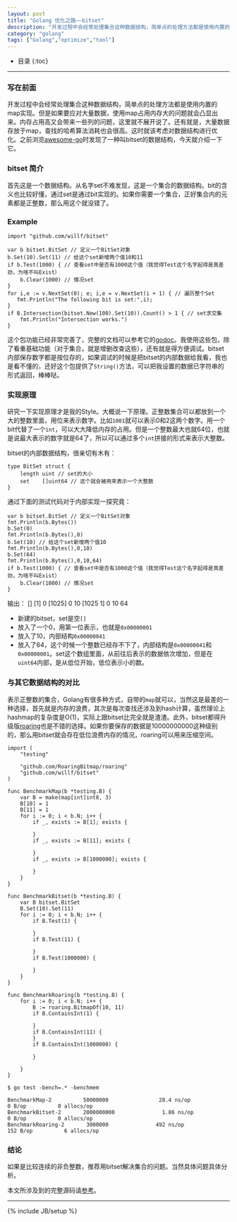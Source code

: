 ```yaml
---
layout: post
title: "Golang 优化之路——bitset"
description: "开发过程中会经常处理集合这种数据结构，简单点的处理方法都是使用内置的map实现。今天讲一种优化方式——bitset。"
category: "golang"
tags: ["Golang","optimize","tool"]
---
```


* 目录
{:toc}

---

### 写在前面

开发过程中会经常处理集合这种数据结构，简单点的处理方法都是使用内置的map实现。但是如果要应对大量数据，使用map占用内存大的问题就会凸显出来。内存占用高又会带来一些列的问题，这里就不展开说了。还有就是，大量数据存放于map，查找的哈希算法消耗也会很高。这时就该考虑对数据结构进行优化。之前浏览[awesome-go](http://awesome-go.com/)时发现了一种叫bitset的数据结构，今天就介绍一下它。

### bitset 简介

首先这是一个数据结构。从名字set不难发现，这是一个集合的数据结构。bit的含义也比较好懂，通过set是通过bit实现的。如果你需要一个集合，正好集合内的元素都是正整数，那么用这个就没错了。

### Example

	import "github.com/willf/bitset"
	
	var b bitset.BitSet // 定义一个BitSet对象
	b.Set(10).Set(11) // 给这个set新增两个值10和11
	if b.Test(1000) { // 查看set中是否有1000这个值（我觉得Test这个名字起得是真差劲，为啥不叫Exist）
		b.Clear(1000) // 情况set
	}
	for i,e := v.NextSet(0); e; i,e = v.NextSet(i + 1) { // 遍历整个Set
	   fmt.Println("The following bit is set:",i);
	}
	if B.Intersection(bitset.New(100).Set(10)).Count() > 1 { // set求交集
		fmt.Println("Intersection works.")
	}
	
这个包功能已经非常完善了，完整的文档可以参考它的[godoc](https://godoc.org/github.com/willf/bitset)。我使用这些包，除了看重基础功能（对于集合，就是增删改查这些），还有就是得方便调试。bitset内部保存数字都是按位存的，如果调试的时候是把bitset的内部数据给我看，我也是看不懂的，还好这个包提供了`String()`方法，可以把我设置的数据已字符串的形式返回，棒棒哒。

### 实现原理

研究一下实现原理才是我的Style。大概说一下原理。正整数集合可以都放到一个大的整数里面，用位来表示数字。比如`1001`就可以表示0和2这两个数字。用一个bit代替了一个`int`，可以大大降低内存的占用。但是一个整数最大也就64位，也就是说最大表示的数字就是64了，所以可以通过多个`int`拼接的形式来表示大整数。

bitset的内部数据结构，很亲切有木有：

	type BitSet struct {
		length uint // set的大小
		set    []uint64 // 这个就会被用来表示一个大整数
	}
	
通过下面的测试代码对于内部实现一探究竟：

	var b bitset.BitSet // 定义一个BitSet对象
	fmt.Println(b.Bytes())
    b.Set(0)
    fmt.Println(b.Bytes(),0)
	b.Set(10) // 给这个set新增两个值10
    fmt.Println(b.Bytes(),0,10)
    b.Set(64)
	fmt.Println(b.Bytes(),0,10,64)
	if b.Test(1000) { // 查看set中是否有1000这个值（我觉得Test这个名字起得是真差劲，为啥不叫Exist）
		b.Clear(1000) // 情况set
	}
	
输出：
	[]
	[1] 0
	[1025] 0 10
	[1025 1] 0 10 64
	
+ 新建的bitset，set是空`[]`
+ 放入了一个0，用第一位表示，也就是`0x00000001`
+ 放入了10，内部结构`0x00000041`
+ 放入了64，这个时候一个整数已经存不下了，内部结构是`0x00000041`和`0x00000001`。set这个数组里面，从前往后表示的数据依次增加，但是在`uint64`内部，是从低位开始，低位表示小的数。

### 与其它数据结构的对比

表示正整数的集合，Golang有很多种方式，自带的`map`就可以，当然这是最差的一种选择，首先就是内存的浪费，其次是每次查找还涉及到hash计算，虽然理论上hashmap的复杂度是O(1)，实际上跟bitset比完全就是渣渣。此外，bitset都得升级版[roaring](github.com/RoaringBitmap/roaring)也是不错的选择。如果你要保存的数据是10000000000这种级别的，那么用bitset就会存在低位浪费内存的情况，roaring可以用来压缩空间。

	import (
		"testing"

		"github.com/RoaringBitmap/roaring"
		"github.com/willf/bitset"
	)

	func BenchmarkMap(b *testing.B) {
		var B = make(map[int]int8, 3)
		B[10] = 1
		B[11] = 1
		for i := 0; i < b.N; i++ {
			if _, exists := B[1]; exists {

			}
			if _, exists := B[11]; exists {

			}
			if _, exists := B[1000000]; exists {

			}
		}
	}

	func BenchmarkBitset(b *testing.B) {
		var B bitset.BitSet
		B.Set(10).Set(11)
		for i := 0; i < b.N; i++ {
			if B.Test(1) {

			}
			if B.Test(11) {

			}
			if B.Test(1000000) {

			}
		}
	}

	func BenchmarkRoaring(b *testing.B) {
		for i := 0; i < b.N; i++ {
			B := roaring.BitmapOf(10, 11)
			if B.ContainsInt(1) {

			}
			if B.ContainsInt(11) {
			}
			if B.ContainsInt(1000000) {

			}

		}
	}
	
	$ go test -bench=.* -benchmem 
	
	BenchmarkMap-2          50000000                28.4 ns/op             0 B/op          0 allocs/op
	BenchmarkBitset-2       2000000000               1.86 ns/op            0 B/op          0 allocs/op
	BenchmarkRoaring-2       3000000               492 ns/op             152 B/op          6 allocs/op
	
### 结论

如果是比较连续的非负整数，推荐用bitset解决集合的问题。当然具体问题具体分析。

本文所涉及到的完整源码请[参考](https://github.com/mnhkahn/go_code/tree/master/bitset)。


---

{% include JB/setup %}
